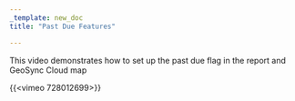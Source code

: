 ```yaml
---
_template: new_doc
title: "Past Due Features"

---
```



This video demonstrates how to set up the past due flag in the report and GeoSync Cloud map

{{<vimeo 728012699>}}
